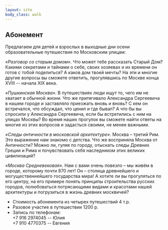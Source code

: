 ```yaml
---
layout: site
body_class: walk
---
```


## Абонемент

Предлагаем для детей и взрослых в выходные дни осени образовательные путешествия по Московским улицам:

*«Разговор со старым домом»*. Что может тебе рассказать Старый Дом?
Какими секретами и тайнами о себе, своих хозяевах и их времени он готов с
тобой поделиться? А каков дом твоей мечты? На эти и многие другие
вопросы вы сможете ответить, прогулявшись по Москве конца XVIII -- начала XIX века.

*«Пушкинская Москва»*. В путешествиях люди ищут то, чего им не
хватает в обычной жизни. Что же притягивало Александра Сергеевича в
нашем городе и заставляло приезжать вновь и вновь? С кем он встречался,
что обсуждал, что ценил и где бывал? А что бы вы спросили у Александра
Сергеевича, если бы встретились с ним на улицах Москвы? Во время наших
прогулок вы сможете найти ответы на многие из этих вопросов и
задасться своими, не менее важными.

*«Следы античности в московской архитектуре»*. Москва – третий Рим.
Это выражение нам знакомо с детства. Что же восприняла Москва от
Античности? Можно ли, гуляя по городу, отыскать следы Древних Греции и
Рима и почувствовать себя наследником этих великих цивилизаций?

*«Москва Средневековая»*. Нам с вами очень повезло – мы живём в городе,
которому почти 870 лет! Он – столица древнейшего и могущественнейшего
государства мира! А хотите ли вы прогуляться по его центру, на его
примере понять принципы строительства русских городов, полюбоваться
потрясающими видами и красотами нашей архитектуры и погрузиться в
жизнь древних москвичей?

* Стоимость абонемента из четырех путешествий 4 т.р.
* Разовое участие в путешествии 1200 р.
* Запись по телефонам:  
  +7 916 2974045 -- Юлия  
  +7 910 4770375 -- Евгения

